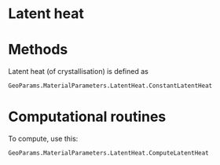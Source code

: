 # Latent heat

# Methods
Latent heat (of crystallisation) is defined as 
```@docs
GeoParams.MaterialParameters.LatentHeat.ConstantLatentHeat
```
# Computational routines
To compute, use this:
```@docs
GeoParams.MaterialParameters.LatentHeat.ComputeLatentHeat
```